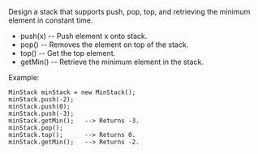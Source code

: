 Design a stack that supports push, pop, top, and retrieving the minimum element in constant time.

 - push(x) -- Push element x onto stack.
 - pop() -- Removes the element on top of the stack.
 - top() -- Get the top element.
 - getMin() -- Retrieve the minimum element in the stack.
 

Example:

```
MinStack minStack = new MinStack();
minStack.push(-2);
minStack.push(0);
minStack.push(-3);
minStack.getMin();   --> Returns -3.
minStack.pop();
minStack.top();      --> Returns 0.
minStack.getMin();   --> Returns -2.
```
